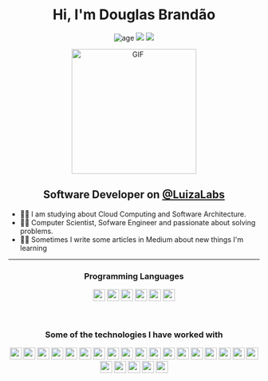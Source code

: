 <h1 align="center">
  Hi, I'm Douglas Brandão
</h1>

<p align="center">
  <img alt="age" src="https://img.shields.io/badge/Age-24-red">
  <img src="https://img.shields.io/badge/Lives-Brazil-red">
  <img src="https://img.shields.io/badge/Education-Computer%20Science-red">
</p>

<p align="center">
  <img alt="GIF" height="250px" src="https://media.tenor.com/yyi93c8CMJkAAAAC/one-piece-chopper.gif" />
</p>

<h2 align="center">
  Software Developer on <a href="https://medium.com/luizalabs">@LuizaLabs</a>
</h2>

- 👨‍💻 I am studying about Cloud Computing and Software Architecture.
- 💪🏼 Computer Scientist, Sofware Engineer and passionate about solving problems.
- ✍🏻 Sometimes I write some articles in Medium about new things I'm learning


---

<h3 align="center">
  Programming Languages
</h3>

<p align="center">
  <img height="24px" src="https://img.shields.io/badge/Java-ED8B00?style=for-the-badge&logo=openjdk&logoColor=white">
  <img height="24px" src="https://img.shields.io/badge/JavaScript-323330?style=for-the-badge&logo=javascript&logoColor=F7DF1E">
  <img height="24px" src="https://img.shields.io/badge/TypeScript-007ACC?style=for-the-badge&logo=typescript&logoColor=white">
  <img height="24px" src="https://img.shields.io/badge/C-00599C?style=for-the-badge&logo=c&logoColor=white">
  <img height="24px" src="https://img.shields.io/badge/C%2B%2B-00599C?style=for-the-badge&logo=c%2B%2B&logoColor=white">
  <img height="24px" src="https://img.shields.io/badge/C%23-239120?style=for-the-badge&logo=c-sharp&logoColor=white">
</p>
<br>

<h3 align="center">
  Some of the technologies I have worked with
</h3>

<p align="center">
  <img height="24px" src="https://img.shields.io/badge/HTML5-E34F26?style=for-the-badge&logo=html5&logoColor=white">
  <img height="24px" src="https://img.shields.io/badge/CSS3-1572B6?style=for-the-badge&logo=css3&logoColor=white">
  <img height="24px" src="https://img.shields.io/badge/Node.js-43853D?style=for-the-badge&logo=node.js&logoColor=white">
  <img height="24px" src="https://img.shields.io/badge/Express.js-404D59?style=for-the-badge">
  <img height="24px" src="https://img.shields.io/badge/React-20232A?style=for-the-badge&logo=react&logoColor=61DAFB">
  <img height="24px" src="https://img.shields.io/badge/React_Native-20232A?style=for-the-badge&logo=react&logoColor=61DAFB">
  <img height="24px" src="https://img.shields.io/badge/Redux-593D88?style=for-the-badge&logo=redux&logoColor=white">
  <img height="24px" src="https://img.shields.io/badge/React_Router-CA4245?style=for-the-badge&logo=react-router&logoColor=white">
  <img height="24px" src="https://img.shields.io/badge/Spring-6DB33F?style=for-the-badge&logo=spring&logoColor=white">
  <img height="24px" src="https://img.shields.io/badge/MySQL-005C84?style=for-the-badge&logo=mysql&logoColor=white">
  <img height="24px" src="https://img.shields.io/badge/PostgreSQL-316192?style=for-the-badge&logo=postgresql&logoColor=white">
  <img height="24px" src="https://img.shields.io/badge/Oracle-F80000?style=for-the-badge&logo=Oracle&logoColor=white">
  <img height="24px" src="https://img.shields.io/badge/rabbitmq-%23FF6600.svg?&style=for-the-badge&logo=rabbitmq&logoColor=white">
  <img height="24px" src="https://img.shields.io/badge/redis-%23DD0031.svg?&style=for-the-badge&logo=redis&logoColor=white">
  <img height="24px" src="https://img.shields.io/badge/MongoDB-4EA94B?style=for-the-badge&logo=mongodb&logoColor=white">
  <img height="24px" src="https://img.shields.io/badge/Jest-323330?style=for-the-badge&logo=Jest&logoColor=white">
  <img height="24px" src="https://img.shields.io/badge/Amazon_AWS-FF9900?style=for-the-badge&logo=amazonaws&logoColor=white">
  <img height="24px" src="https://img.shields.io/badge/Azure_DevOps-0078D7?style=for-the-badge&logo=azure-devops&logoColor=white">
  <img height="24px" src="https://img.shields.io/badge/Google_Cloud-4285F4?style=for-the-badge&logo=google-cloud&logoColor=white">
  <img height="24px" src="https://img.shields.io/badge/GitHub-100000?style=for-the-badge&logo=github&logoColor=white">
  <img height="24px" src="https://img.shields.io/badge/GitLab-330F63?style=for-the-badge&logo=gitlab&logoColor=white">
  <img height="24px" src="https://img.shields.io/badge/Linux-FCC624?style=for-the-badge&logo=linux&logoColor=black">
  <img height="24px" src="https://img.shields.io/badge/Ubuntu-E95420?style=for-the-badge&logo=ubuntu&logoColor=white">
</p>
